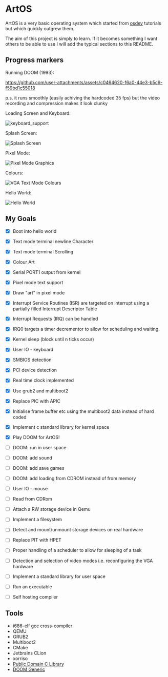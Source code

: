 # ArtOS
ArtOS is a very basic operating system which started from [osdev](https://wiki.osdev.org/Bare_Bones) tutorials but which quickly outgrew them. 

The aim of this project is simply to learn. If it becomes something I want others to be able to use I will add the typical sections to this README.

## Progress markers

Running DOOM (1993):

https://github.com/user-attachments/assets/c0464620-f6a0-44e3-b5c9-f59bd1c55018

p.s. it runs smoothly (easily achiving the hardcoded 35 fps) but the video recording and compression makes it look clunky 

Loading Screen and Keyboard:

![keyboard_support](https://github.com/user-attachments/assets/8fea2d96-1281-46d2-94d4-97fe90898c3f)

Splash Screen:

![Splash Screen](https://github.com/user-attachments/assets/7e11bf7d-7b6a-4f3f-b169-63956f5d99e4)


Pixel Mode:

![Pixel Mode Graphics](https://github.com/user-attachments/assets/7409c5e2-a6e2-4e1f-a4d6-326ad56a3bef)


Colours:

![VGA Text Mode Colours](https://github.com/user-attachments/assets/185d925c-64bc-4986-af92-3fdbf05f513e)


Hello World:

![Hello World](https://github.com/user-attachments/assets/27ce4931-914b-4c4e-bdbf-f9c89d69ac8a)

## My Goals
- [x] Boot into hello world
- [x] Text mode terminal newline Character
- [x] Text mode terminal Scrolling
- [x] Colour Art
- [x] Serial PORT1 output from kernel
- [x] Pixel mode text support
- [x] Draw "art" in pixel mode
- [x] Interrupt Service Routines (ISR) are targeted on interrupt using a partially filled Interrupt Descriptor Table
- [x] Interrupt Requests (IRQ) can be handled
- [x] IRQ0 targets a timer decrementor to allow for scheduling and waiting.
- [x] Kernel sleep (block until n ticks occur)
- [x] User IO - keyboard
- [x] SMBIOS detection
- [x] PCI device detection
- [x] Real time clock implemented
- [x] Use grub2 and multiboot2
- [x] Replace PIC with APIC
- [x] Initialise frame buffer etc using the multiboot2 data instead of hard coded
- [x] Implement c standard library for kernel space
- [x] Play DOOM for ArtOS!
- [ ] DOOM: run in user space
- [ ] DOOM: add sound
- [ ] DOOM: add save games
- [ ] DOOM: add loading from CDROM instead of from memory
- [ ] User IO - mouse
- [ ] Read from CDRom
- [ ] Attach a RW storage device in Qemu
- [ ] Implement a filesystem
- [ ] Detect and mount/unmount storage devices on real hardware
- [ ] Replace PIT with HPET
- [ ] Proper handling of a scheduler to allow for sleeping of a task
- [ ] Detection and selection of video modes i.e. reconfiguring the VGA hardware
- [ ] Implement a standard library for user space
- [ ] Run an executable
- [ ] Self hosting compiler


## Tools
- i686-elf gcc cross-compiler
- QEMU
- GRUB2
- Multiboot2
- CMake
- Jetbrains CLion
- xorriso
- [Public Domain C Library](https://github.com/DevSolar/pdclib)
- [DOOM Generic](https://github.com/ozkl/doomgeneric)
